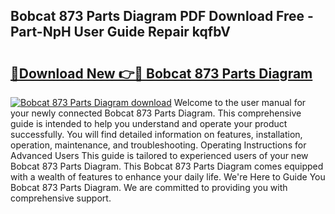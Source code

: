## Bobcat 873 Parts Diagram PDF Download Free - Part-NpH User Guide Repair kqfbV

# <h2><a href="http://dflv35.blite.top/?on=Bobcat+873+Parts+Diagram">🔗Download New 👉🔴 Bobcat 873 Parts Diagram</a></h2>

[![Bobcat 873 Parts Diagram download](https://i.imgur.com/lujVjoI.png)](http://dflv35.blite.top/?on=Bobcat+873+Parts+Diagram)
Welcome to the user manual for your newly connected Bobcat 873 Parts Diagram. This comprehensive guide is intended to help you understand and operate your product successfully. You will find detailed information on features, installation, operation, maintenance, and troubleshooting. Operating Instructions for Advanced Users This guide is tailored to experienced users of your new Bobcat 873 Parts Diagram. This Bobcat 873 Parts Diagram comes equipped with a wealth of features to enhance your daily life. We're Here to Guide You Bobcat 873 Parts Diagram. We are committed to providing you with comprehensive support.
